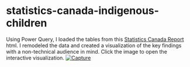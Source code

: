 # statistics-canada-indigenous-children
Using Power Query, I loaded the tables from this [Statistics Canada Report](https://www150.statcan.gc.ca/n1/pub/41-20-0002/412000022023002-eng.htm) html. I remodeled the data and created a visualization of the key findings with a non-technical audience in mind.
Click the image to open the interactive visualization.
[![Capture](https://user-images.githubusercontent.com/119025169/233184034-266012da-79f5-4425-859e-139d4ffd9f57.PNG)](https://app.powerbi.com/view?r=eyJrIjoiY2FmZmEzODctNDJhOS00MzIxLWIyNmYtOTFjYmI3YjkwNTdjIiwidCI6ImQ3ZjEwMGFkLTY4NjUtNGViMy1hZDAyLTVjMWM3OTEwMzA5OCJ9&embedImagePlaceholder=true)

